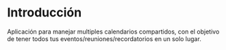 # Introducción
Aplicación para manejar multiples calendarios compartidos, con el objetivo de tener todos tus eventos/reuniones/recordatorios en un solo lugar.
